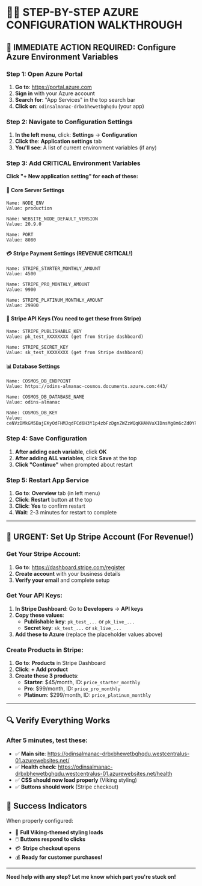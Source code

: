 # 🏴‍☠️ STEP-BY-STEP AZURE CONFIGURATION WALKTHROUGH

## 🚨 IMMEDIATE ACTION REQUIRED: Configure Azure Environment Variables

### Step 1: Open Azure Portal
1. **Go to**: https://portal.azure.com
2. **Sign in** with your Azure account
3. **Search for**: "App Services" in the top search bar
4. **Click on**: `odinsalmanac-drbxbhewetbghqdu` (your app)

### Step 2: Navigate to Configuration Settings
1. **In the left menu**, click: **Settings** → **Configuration**
2. **Click the**: **Application settings** tab
3. **You'll see**: A list of current environment variables (if any)

### Step 3: Add CRITICAL Environment Variables

**Click "+ New application setting" for each of these:**

#### 🔧 **Core Server Settings**
```
Name: NODE_ENV
Value: production

Name: WEBSITE_NODE_DEFAULT_VERSION  
Value: 20.9.0

Name: PORT
Value: 8080
```

#### 💳 **Stripe Payment Settings (REVENUE CRITICAL!)**
```
Name: STRIPE_STARTER_MONTHLY_AMOUNT
Value: 4500

Name: STRIPE_PRO_MONTHLY_AMOUNT
Value: 9900

Name: STRIPE_PLATINUM_MONTHLY_AMOUNT
Value: 29900
```

#### 🏪 **Stripe API Keys (You need to get these from Stripe)**
```
Name: STRIPE_PUBLISHABLE_KEY
Value: pk_test_XXXXXXXX (get from Stripe dashboard)

Name: STRIPE_SECRET_KEY
Value: sk_test_XXXXXXXX (get from Stripe dashboard)
```

#### 📊 **Database Settings**
```
Name: COSMOS_DB_ENDPOINT
Value: https://odins-almanac-cosmos.documents.azure.com:443/

Name: COSMOS_DB_DATABASE_NAME
Value: odins-almanac

Name: COSMOS_DB_KEY
Value: ceNVzDMkGM5BajEKyOdFHMJqdFCd6H3Y1p4zbFzDgnZWZzWQqKHANVuXIDnsMg8m6cZd0YRYPfSdACDbhNwCfQ==
```

### Step 4: Save Configuration
1. **After adding each variable**, click **OK**
2. **After adding ALL variables**, click **Save** at the top
3. **Click "Continue"** when prompted about restart

### Step 5: Restart App Service
1. **Go to**: **Overview** tab (in left menu)
2. **Click**: **Restart** button at the top
3. **Click**: **Yes** to confirm restart
4. **Wait**: 2-3 minutes for restart to complete

---

## 🏪 **URGENT: Set Up Stripe Account (For Revenue!)**

### Get Your Stripe Account:
1. **Go to**: https://dashboard.stripe.com/register
2. **Create account** with your business details
3. **Verify your email** and complete setup

### Get Your API Keys:
1. **In Stripe Dashboard**: Go to **Developers** → **API keys**
2. **Copy these values**:
   - **Publishable key**: `pk_test_...` or `pk_live_...`
   - **Secret key**: `sk_test_...` or `sk_live_...`
3. **Add these to Azure** (replace the placeholder values above)

### Create Products in Stripe:
1. **Go to**: **Products** in Stripe Dashboard
2. **Click**: **+ Add product**
3. **Create these 3 products**:
   - **Starter**: $45/month, ID: `price_starter_monthly`
   - **Pro**: $99/month, ID: `price_pro_monthly`  
   - **Platinum**: $299/month, ID: `price_platinum_monthly`

---

## 🔍 **Verify Everything Works**

### After 5 minutes, test these:
- ✅ **Main site**: https://odinsalmanac-drbxbhewetbghqdu.westcentralus-01.azurewebsites.net/
- ✅ **Health check**: https://odinsalmanac-drbxbhewetbghqdu.westcentralus-01.azurewebsites.net/health
- ✅ **CSS should now load properly** (Viking styling)
- ✅ **Buttons should work** (Stripe checkout)

## 🎉 **Success Indicators**

When properly configured:
- 🎨 **Full Viking-themed styling loads**
- 🖱️ **Buttons respond to clicks**
- 💳 **Stripe checkout opens**
- 💰 **Ready for customer purchases!**

---
**Need help with any step? Let me know which part you're stuck on!**